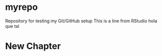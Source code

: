 # myrepo
Repository for testing my Git/GitHub setup This is a line from RStudio
hola que tal

# New Chapter

